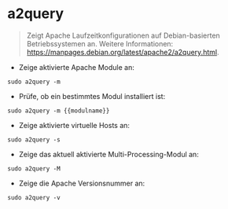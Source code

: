 # a2query

> Zeigt Apache Laufzeitkonfigurationen auf Debian-basierten Betriebssystemen an.
> Weitere Informationen: <https://manpages.debian.org/latest/apache2/a2query.html>.

- Zeige aktivierte Apache Module an:

`sudo a2query -m`

- Prüfe, ob ein bestimmtes Modul installiert ist:

`sudo a2query -m {{modulname}}`

- Zeige aktivierte virtuelle Hosts an:

`sudo a2query -s`

- Zeige das aktuell aktivierte Multi-Processing-Modul an:

`sudo a2query -M`

- Zeige die Apache Versionsnummer an:

`sudo a2query -v`
